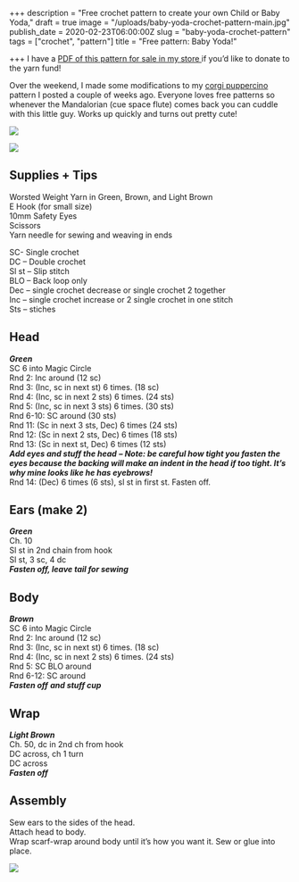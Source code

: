 +++
description = "Free crochet pattern to create your own Child or Baby Yoda,"
draft = true
image = "/uploads/baby-yoda-crochet-pattern-main.jpg"
publish_date = 2020-02-23T06:00:00Z
slug = "baby-yoda-crochet-pattern"
tags = ["crochet", "pattern"]
title = "Free pattern: Baby Yoda!"

+++
I have a [PDF of this pattern for sale in my store ](https://codyscraftcorner.square.site/product/-digital-pattern-only-baby-yoda-crochet-pattern/4?cs=true)if you’d like to donate to the yarn fund!

Over the weekend, I made some modifications to my [corgi puppercino](https://itscodybear.wordpress.com/2019/12/29/merry-christmas-here-is-a-free-pattern/) pattern I posted a couple of weeks ago. Everyone loves free patterns so whenever the Mandalorian (cue space flute) comes back you can cuddle with this little guy. Works up quickly and turns out pretty cute!

![](/uploads/baby-yoda-crochet-outside.jpg)

![](/uploads/baby-yoda-crochet-space.jpg)

## Supplies + Tips

Worsted Weight Yarn in Green, Brown, and Light Brown  
E Hook (for small size)  
10mm Safety Eyes  
Scissors  
Yarn needle for sewing and weaving in ends

SC- Single crochet  
DC – Double crochet  
Sl st – Slip stitch  
BLO – Back loop only  
Dec – single crochet decrease or single crochet 2 together  
Inc – single crochet increase or 2 single crochet in one stitch  
Sts – stiches

## Head

**_Green_**  
SC 6 into Magic Circle  
Rnd 2: Inc around (12 sc)  
Rnd 3: (Inc, sc in next st) 6 times. (18 sc)  
Rnd 4: (Inc, sc in next 2 sts) 6 times. (24 sts)  
Rnd 5: (Inc, sc in next 3 sts) 6 times. (30 sts)  
Rnd 6-10: SC around (30 sts)  
Rnd 11: (Sc in next 3 sts, Dec) 6 times (24 sts)  
Rnd 12: (Sc in next 2 sts, Dec) 6 times (18 sts)  
Rnd 13: (Sc in next st, Dec) 6 times (12 sts)  
**_Add eyes and stuff the head_** **_– Note: be careful how tight you fasten the eyes because the backing will make an indent in the head if too tight. It’s why mine looks like he has eyebrows!_**  
Rnd 14: (Dec) 6 times (6 sts), sl st in first st. Fasten off.

## Ears (make 2)

**_Green_**  
Ch. 10  
Sl st in 2nd chain from hook  
Sl st, 3 sc, 4 dc  
**_Fasten off, leave tail for sewing_**

## Body

**_Brown_**  
SC 6 into Magic Circle  
Rnd 2: Inc around (12 sc)  
Rnd 3: (Inc, sc in next st) 6 times. (18 sc)  
Rnd 4: (Inc, sc in next 2 sts) 6 times. (24 sts)  
Rnd 5: SC BLO around  
Rnd 6-12: SC around  
**_Fasten off_** **_and stuff cup_**

## Wrap

**_Light Brown_**  
Ch. 50, dc in 2nd ch from hook  
DC across, ch 1 turn  
DC across  
**_Fasten off_**

## Assembly

Sew ears to the sides of the head.  
Attach head to body.  
Wrap scarf-wrap around body until it’s how you want it. Sew or glue into place.

![](/uploads/baby-yoda-crochet-pattern-main.jpg)